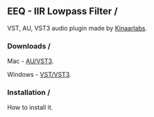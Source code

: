 ## EEQ - IIR Lowpass Filter /

VST, AU, VST3 audio plugin made by [Kinaarlabs](https://github.com/kinaarlabs).

### Downloads /

Mac - [AU/VST3](https://github.com/kinaarlabs/eeq/raw/master/EEQ_AU_VST3.zip).

Windows - [VST/VST3](https://en.wikipedia.org/wiki/Virtual_Studio_Technology).

### Installation /

How to install it.
